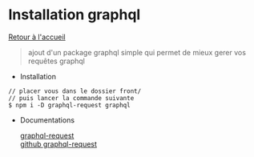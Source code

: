# Installation graphql

[Retour à l'accueil](../README.md)

> ajout d'un package graphql simple qui permet de mieux gerer vos requêtes graphql

- Installation

```shell
// placer vous dans le dossier front/
// puis lancer la commande suivante
$ npm i -D graphql-request graphql
```

- Documentations

  [graphql-request](https://www.npmjs.com/package/graphql-request)  
  [github graphql-request](https://github.com/prisma-labs/graphql-request)
